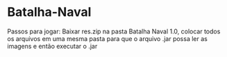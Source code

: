 # Batalha-Naval
Passos para jogar: Baixar res.zip na pasta Batalha Naval 1.0, colocar todos os arquivos em
uma mesma pasta para que o arquivo .jar possa ler as imagens e então executar o .jar
